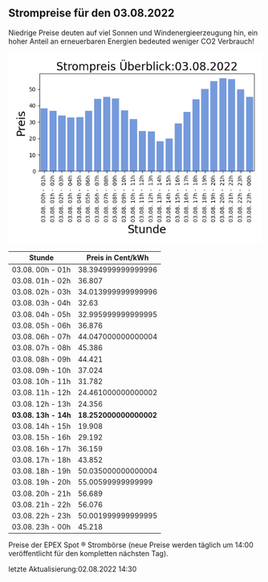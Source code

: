 
## Strompreise für den 03.08.2022

Niedrige Preise deuten auf viel Sonnen und Windenergieerzeugung hin, ein hoher Anteil an erneuerbaren Energien bedeuted weniger CO2 Verbrauch!

![Strompreis übersicht](imgs/strompreis_uebersicht.png)

| Stunde | Preis in Cent/kWh |
|---|---|
| 03.08. 00h -  01h | 38.394999999999996 | 
| 03.08. 01h -  02h | 36.807 | 
| 03.08. 02h -  03h | 34.013999999999996 | 
| 03.08. 03h -  04h | 32.63 | 
| 03.08. 04h -  05h | 32.995999999999995 | 
| 03.08. 05h -  06h | 36.876 | 
| 03.08. 06h -  07h | 44.047000000000004 | 
| 03.08. 07h -  08h | 45.386 | 
| 03.08. 08h -  09h | 44.421 | 
| 03.08. 09h -  10h | 37.024 | 
| 03.08. 10h -  11h | 31.782 | 
| 03.08. 11h -  12h | 24.461000000000002 | 
| 03.08. 12h -  13h | 24.356 | 
| **03.08. 13h -  14h** | **18.252000000000002** | 
| 03.08. 14h -  15h | 19.908 | 
| 03.08. 15h -  16h | 29.192 | 
| 03.08. 16h -  17h | 36.159 | 
| 03.08. 17h -  18h | 43.852 | 
| 03.08. 18h -  19h | 50.035000000000004 | 
| 03.08. 19h -  20h | 55.00599999999999 | 
| 03.08. 20h -  21h | 56.689 | 
| 03.08. 21h -  22h | 56.076 | 
| 03.08. 22h -  23h | 50.001999999999995 | 
| 03.08. 23h -  00h | 45.218 | 

Preise der EPEX Spot ® Strombörse (neue Preise werden täglich um 14:00 veröffentlicht für den kompletten nächsten Tag).

letzte Aktualisierung:02.08.2022 14:30